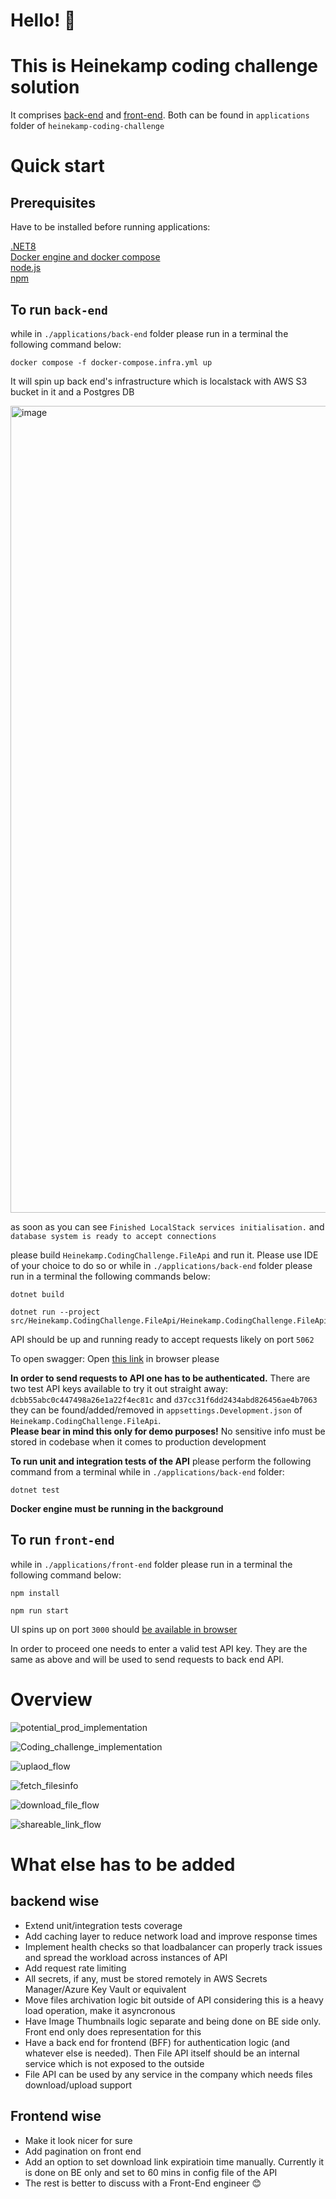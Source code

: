 # Hello! 👋
# This is Heinekamp coding challenge solution

It comprises <a href="./applications/back-end">back-end</a> and 
<a href="./applications/front-end">front-end</a>. Both can be found in `applications` folder of 
`heinekamp-coding-challenge`

# Quick start

## Prerequisites
Have to be installed before running applications:

<a href="https://dotnet.microsoft.com/en-us/download/dotnet/8.0">.NET8</a></br>
<a href="https://docs.docker.com/desktop/">Docker engine and docker compose</a></br>
<a href="https://nodejs.org/en/download">node.js</a></br>
<a href="https://docs.npmjs.com/downloading-and-installing-node-js-and-npm">npm</a></br>

## To run `back-end`

while in `./applications/back-end` folder please run in a terminal the following command below:

````
docker compose -f docker-compose.infra.yml up
````
It will spin up back end's infrastructure which is localstack with AWS S3 bucket in it and a Postgres DB

<img width="1291" alt="image" src="https://github.com/stsiazhkin/heinekamp-coding-challenge/assets/22170119/9a6ef69d-fba0-40c7-b0d3-47e923286cc9">


as soon as you can see  `Finished LocalStack services initialisation.` and `database system is ready to accept connections`

please build `Heinekamp.CodingChallenge.FileApi` and run it. 
Please use IDE of your choice to do so or while in `./applications/back-end` folder please run in a terminal the 
following commands below:

````
dotnet build
````
````
dotnet run --project src/Heinekamp.CodingChallenge.FileApi/Heinekamp.CodingChallenge.FileApi.csproj
````

API should be up and running ready to accept requests likely on port `5062` 

To open swagger: 
Open <a href="http://localhost:5062/swagger/index.html">this link</a> in browser please

**In order to send requests to API one has to be authenticated.**
There are two test API keys available to try it out straight away:</br>
`dcbb55abc0c447498a26e1a22f4ec81c` and `d37cc31f6dd2434abd826456ae4b7063` </br> 
they can be found/added/removed in 
`appsettings.Development.json` of `Heinekamp.CodingChallenge.FileApi`. </br> 
**Please bear in mind this only for demo purposes!** No sensitive info must be stored 
in codebase when it comes to production development

**To run unit and integration tests of the API** please perform the following command from a terminal while in `./applications/back-end` folder:
````
dotnet test
````
**Docker engine must be running in the background**


## To run `front-end`

while in `./applications/front-end` folder please run in a terminal the following command below:

````
npm install
````
````
npm run start
````
UI spins up on port `3000` should <a href="http://localhost:3000">be available in browser</a>

In order to proceed one needs to enter a valid test API key. They are the same as above and will be used to send requests 
to back end API.

# Overview

![potential_prod_implementation](https://github.com/stsiazhkin/heinekamp-coding-challenge/assets/22170119/5c1e6709-5922-46c8-9127-85bd146398c9)

![Coding_challenge_implementation](https://github.com/stsiazhkin/heinekamp-coding-challenge/assets/22170119/837b87ad-5fe5-4272-be35-d0f01b287577)

![uplaod_flow](https://github.com/stsiazhkin/heinekamp-coding-challenge/assets/22170119/e9b3f30b-776b-4c81-998e-1e62811025b5)

![fetch_filesinfo](https://github.com/stsiazhkin/heinekamp-coding-challenge/assets/22170119/13020de8-3066-4658-8923-e8b81bb37a1b)

![download_file_flow](https://github.com/stsiazhkin/heinekamp-coding-challenge/assets/22170119/60f62b07-68b7-4815-8d28-059d5291984e)

![shareable_link_flow](https://github.com/stsiazhkin/heinekamp-coding-challenge/assets/22170119/71ea68a8-ad43-4522-becc-e954f31c9b1d)

# What else has to be added
## backend wise
* Extend unit/integration tests coverage
* Add caching layer to reduce network load and improve response times
* Implement health checks so that loadbalancer can properly track issues and spread the workload across instances of API
* Add request rate limiting
* All secrets, if any, must be stored remotely in AWS Secrets Manager/Azure Key Vault or equivalent
* Move files archivation logic bit outside of API considering this is a heavy load operation, make it asyncronous
* Have Image Thumbnails logic separate and being done on BE side only. Front end only does representation for this
* Have a back end for frontend (BFF) for authentication logic (and whatever else is needed). Then File API itself should be an internal service which is not exposed to the outside
* File API can be used by any service in the company which needs files download/upload support

## Frontend wise
* Make it look nicer for sure
* Add pagination on front end
* Add an option to set download link expiratioin time manually. Currently it is done on BE only and set to 60 mins in config file of the API
* The rest is better to discuss with a Front-End engineer 😊






